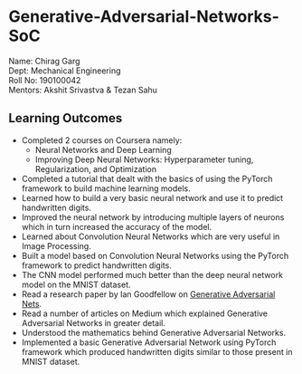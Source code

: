 # Generative-Adversarial-Networks-SoC

Name: Chirag Garg   
Dept: Mechanical Engineering    
Roll No: 190100042      
Mentors: Akshit Srivastva & Tezan Sahu

## Learning Outcomes

- Completed 2 courses on Coursera namely:
    - Neural Networks and Deep Learning
    - Improving Deep Neural Networks: Hyperparameter tuning, Regularization, and Optimization
- Completed a tutorial that dealt with the basics of using the PyTorch framework to build machine learning models.
- Learned how to build a very basic neural network and use it to predict handwritten digits.
- Improved the neural network by introducing multiple layers of neurons which in turn increased the accuracy of the model.
- Learned about Convolution Neural Networks which are very useful in Image Processing.
- Built a model based on Convolution Neural Networks using the PyTorch framework to predict handwritten digits.
- The CNN model performed much better than the deep neural network model on the MNIST dataset.
- Read a research paper by Ian Goodfellow on [Generative Adversarial Nets](https://papers.nips.cc/paper/5423-generative-adversarial-nets.pdf).
- Read a number of articles on Medium which explained Generative Adversarial Networks in greater detail.
- Understood the mathematics behind Generative Adversarial Networks.
- Implemented a basic Generative Adversarial Network using PyTorch framework which produced handwritten digits similar to those present in MNIST dataset.

